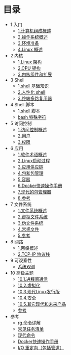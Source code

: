 # 目录

- 1 入门
  - [1.计算机组成概述](1_system/1.计算机组成概述.md)
  - [2.操作系统概述](1_system/2.操作系统概述.md)
  - [3.环境准备](1_system/3.环境准备.md)
  - [4.Linux 概述](1_system/4.Linux%20概述.md)
- 2 内核
  - [1.Linux 架构](2_kernel/1.Linux%20架构.md)
  - [2.CPU 架构](2_kernel/2.CPU%20架构.md)
  - [3.内核组件和扩展](2_kernel/3.内核组件和扩展.md)
- 3 Shell
  - [1.shell 基础知识](3_shell/1.shell%20基础知识.md)
  - [2.人性化 shell](3_shell/2.人性化%20shell.md)
  - [3.终端多路复用器](3_shell/3.终端多路复用器.md)
- 4 Shell 脚本
  - [1.shell 脚本](4_shell-script/1.shell%20脚本.md)
  - [bash 特殊字符](4_shell-script/bash%20特殊字符.md)
- 5 访问控制
  - [1.访问控制概述](5_acessContorl/1.访问控制概述.md)
  - [2.用户](5_acessContorl/2.用户.md)
  - [3.权限](5_acessContorl/3.权限.md)
- 6 应用
  - [1.软件术语概述](6_app/1.软件术语概述.md)
  - [2.Linux启动过程](6_app/2.Linux启动过程.md)
  - [3.应用供应链](6_app/3.应用供应链.md)
  - [4.包和包管理](6_app/4.包和包管理.md)
  - [5.容器](6_app/5.容器.md)
  - [6.Docker快速操作手册](6_app/6.Docker快速操作手册.md)
  - [7.现代的包管理器](6_app/7.现代的包管理器.md)
  - [8.参考](6_app/8.参考.md)
- 7 文件系统
  - [1.文件系统概述](7_filesystem/1.文件系统概述.md)
  - [2.虚拟文件系统](7_filesystem/2.虚拟文件系统.md)
  - [3.伪文件系统](7_filesystem/3.伪文件系统.md)
  - [4.常规文件](7_filesystem/4.常规文件.md)
  - [5.参考](7_filesystem/5.参考.md)
- 8 网路
  - [1.网络概述](8_networking/1.网络概述.md)
  - [2.TCP-IP 协议栈](8_networking/2.TCP-IP%20协议栈.md)
- 9 可观察性
  - [系统观测](9_observability/系统观测.md)
- 10 高级主题
  - [10.1.进程间通信](10_advanced/10.1.进程间通信.md)
  - [10.2.虚拟化](10_advanced/10.2.虚拟化.md)
  - [10.3.现代Linux发行版](10_advanced/10.3.现代Linux发行版.md)
  - [10.4.安全](10_advanced/10.4.安全.md)
  - [10.5.其它现代和未来产品](10_advanced/10.5.其它现代和未来产品.md)
  - [参考](10_advanced/参考.md)
- 参考
  - [rg 命令详解](addendum/rg命令详解.md)
  - [常见任务清单](addendum/常见任务清单.md)
  - [现代命令](addendum/现代命令.md)
  - [Docker快速操作手册](addendum/Docker快速操作手册.md)
  - [I/O 重定向（包括管道）](addendum/IO重定向.md)
